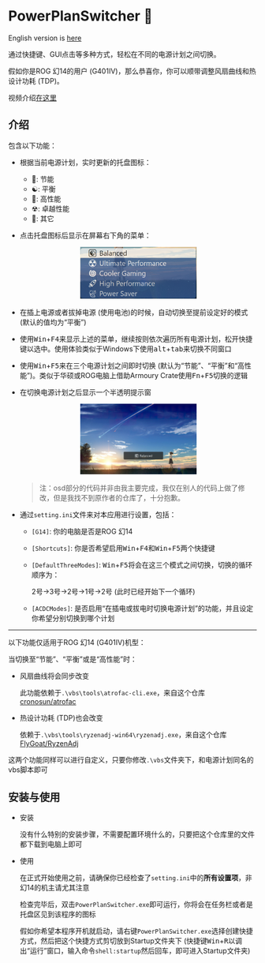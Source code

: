 # PowerPlanSwitcher 🔋
English version is [here](README.md)

通过快捷键、GUI点击等多种方式，轻松在不同的电源计划之间切换。

假如你是ROG 幻14的用户 (G401IV)，那么恭喜你，你可以顺带调整风扇曲线和热设计功耗 (TDP)。

视频介绍[在这里](https://www.bilibili.com/video/BV17N4y1c73i)
## 介绍
包含以下功能：
- 根据当前电源计划，实时更新的托盘图标：
    - 🍃: 节能
    - ☯️: 平衡 
    - 🚀: 高性能
    - ☢: 卓越性能
    - 🔋: 其它
- 点击托盘图标后显示在屏幕右下角的菜单：

    <center><img src="image/2022-08-07-20-17-49.png" width=49%></center>
- 在插上电源或者拔掉电源 (使用电池)的时候，自动切换至提前设定好的模式 (默认的值均为“平衡”)
- 使用<kbd>Win</kbd>+<kbd>F4</kbd>来显示上述的菜单，继续按则依次遍历所有电源计划，松开快捷键以选中。使用体验类似于Windows下使用<kbd>alt</kbd>+<kbd>tab</kbd>来切换不同窗口
- 使用<kbd>Win</kbd>+<kbd>F5</kbd>来在三个电源计划之间即时切换 (默认为“节能”、“平衡”和“高性能”)。类似于华硕或ROG电脑上借助Armoury Crate使用<kbd>Fn</kbd>+<kbd>F5</kbd>切换的逻辑
- 在切换电源计划之后显示一个半透明提示窗

    <center><img src="./image/Screenshot%20(21).png" width=49%></center>

    > 注：osd部分的代码并非由我主要完成，我仅在别人的代码上做了修改，但是我找不到原作者的仓库了，十分抱歉。
- 通过`setting.ini`文件来对本应用进行设置，包括：
    - `[G14]`: 你的电脑是否是ROG 幻14
    - `[Shortcuts]`: 你是否希望启用<kbd>Win</kbd>+<kbd>F4</kbd>和<kbd>Win</kbd>+<kbd>F5</kbd>两个快捷键
    - `[DefaultThreeModes]`: <kbd>Win</kbd>+<kbd>F5</kbd>将会在这三个模式之间切换，切换的循环顺序为：

        2号->3号->2号->1号->2号 (此时已经开始下一个循环)
    - `[ACDCModes]`: 是否启用“在插电或拔电时切换电源计划”的功能，并且设定你希望分别切换到哪个计划

---

以下功能仅适用于ROG 幻14 (G401IV)机型：

当切换至“节能”、“平衡”或是“高性能”时：
- 风扇曲线将会同步改变

    此功能依赖于`.\vbs\tools\atrofac-cli.exe`，来自这个仓库[cronosun/atrofac](https://github.com/cronosun/atrofac)
- 热设计功耗 (TDP)也会改变

    依赖于`.\vbs\tools\ryzenadj-win64\ryzenadj.exe`，来自这个仓库[FlyGoat/RyzenAdj](https://github.com/FlyGoat/RyzenAdj)

这两个功能同样可以进行自定义，只要你修改`.\vbs`文件夹下，和电源计划同名的vbs脚本即可

## 安装与使用
- 安装

    没有什么特别的安装步骤，不需要配置环境什么的，只要把这个仓库里的文件都下载到电脑上即可
- 使用

    在正式开始使用之前，请确保你已经检查了`setting.ini`中的**所有设置项**，非幻14的机主请尤其注意

    检查完毕后，双击`PowerPlanSwitcher.exe`即可运行，你将会在任务栏或者是托盘区见到该程序的图标

    假如你希望本程序开机就启动，请右键`PowerPlanSwitcher.exe`选择创建快捷方式，然后把这个快捷方式剪切放到Startup文件夹下 (快捷键<kbd>Win</kbd>+<kbd>R</kbd>以调出“运行”窗口，输入命令`shell:startup`然后回车，即可进入Startup文件夹)